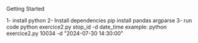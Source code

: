 Getting Started

1- install python
2- Install dependencies
     pip install pandas argparse
3- run code
    python exercice2.py stop_id -d date_time
    example: python exercice2.py 10034 -d "2024-07-30 14:30:00"
    
